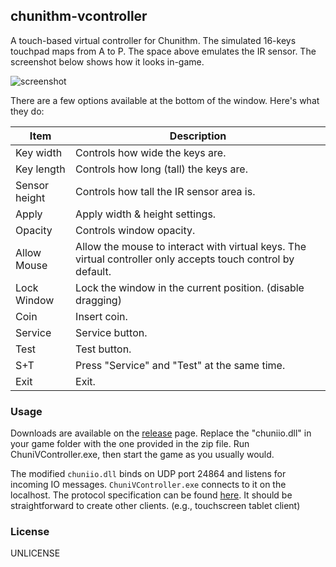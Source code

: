 chunithm-vcontroller
---

A touch-based virtual controller for Chunithm. The simulated 16-keys touchpad maps from A to P. The space above emulates the IR sensor. The screenshot below shows how it looks in-game. 

![screenshot](https://raw.githubusercontent.com/Nat-Lab/chunithm-vcontroller/master/doc/screenshot.png)

There are a few options available at the bottom of the window. Here's what they do:

Item|Description
---|---
Key width|Controls how wide the keys are. 
Key length|Controls how long (tall) the keys are.
Sensor height|Controls how tall the IR sensor area is.
Apply|Apply width & height settings. 
Opacity|Controls window opacity.
Allow Mouse|Allow the mouse to interact with virtual keys. The virtual controller only accepts touch control by default. 
Lock Window|Lock the window in the current position. (disable dragging)
Coin|Insert coin.
Service|Service button.
Test|Test button.
S+T|Press "Service" and "Test" at the same time.
Exit|Exit.

### Usage

Downloads are available on the [release](https://github.com/Nat-Lab/chunithm-vcontroller/releases) page. Replace the "chuniio.dll" in your game folder with the one provided in the zip file. Run ChuniVController.exe, then start the game as you usually would.

The modified `chuniio.dll` binds on UDP port 24864 and listens for incoming IO messages. `ChuniVController.exe` connects to it on the localhost. The protocol specification can be found [here](https://github.com/Nat-Lab/chunithm-vcontroller/blob/master/ChuniVController/ChuniIO/chuniio.h). It should be straightforward to create other clients. (e.g., touchscreen tablet client)

### License

UNLICENSE
